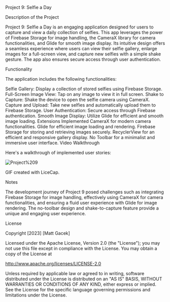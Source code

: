 Project 9: Selfie a Day

Description of the Project

Project 9: Selfie a Day is an engaging application designed for users to capture and view a daily collection of selfies. This app leverages the power of Firebase Storage for image handling, the CameraX library for camera functionalities, and Glide for smooth image display. Its intuitive design offers a seamless experience where users can view their selfie gallery, enlarge images for a full-screen view, and capture new selfies with a simple shake gesture. The app also ensures secure access through user authentication.

Functionality

The application includes the following functionalities:

Selfie Gallery: Display a collection of stored selfies using Firebase Storage.
Full-Screen Image View: Tap on any image to view it in full screen.
Shake to Capture: Shake the device to open the selfie camera using CameraX.
Capture and Upload: Take new selfies and automatically upload them to Firebase Storage.
User Authentication: Secure access through Firebase authentication.
Smooth Image Display: Utilize Glide for efficient and smooth image loading.
Extensions Implemented
CameraX for modern camera functionalities.
Glide for efficient image loading and rendering.
Firebase Storage for storing and retrieving images securely.
RecyclerView for an efficient and responsive gallery display.
No Toolbar for a minimalist and immersive user interface.
Video Walkthrough

Here's a walkthrough of implemented user stories:

![Project%209](https://github.com/magacek/FinalSelfieApp/assets/70607808/297bad49-2eb1-498d-94ec-a6c1a1a2c238)


GIF created with LiceCap.

Notes

The development journey of Project 9 posed challenges such as integrating Firebase Storage for image handling, effectively using CameraX for camera functionalities, and ensuring a fluid user experience with Glide for image rendering. The no-toolbar design and shake-to-capture feature provide a unique and engaging user experience.

License

Copyright [2023] [Matt Gacek]

Licensed under the Apache License, Version 2.0 (the "License");
you may not use this file except in compliance with the License.
You may obtain a copy of the License at

http://www.apache.org/licenses/LICENSE-2.0

Unless required by applicable law or agreed to in writing, software
distributed under the License is distributed on an "AS IS" BASIS,
WITHOUT WARRANTIES OR CONDITIONS OF ANY KIND, either express or implied.
See the License for the specific language governing permissions and
limitations under the License.

